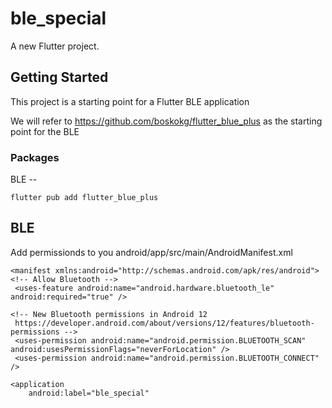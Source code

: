 # ble_special

A new Flutter project.

## Getting Started

This project is a starting point for a Flutter BLE application

We will refer to https://github.com/boskokg/flutter_blue_plus as the starting point for the BLE

### Packages

BLE --

    flutter pub add flutter_blue_plus


## BLE

Add permissionds to you android/app/src/main/AndroidManifest.xml

    <manifest xmlns:android="http://schemas.android.com/apk/res/android">
    <!-- Allow Bluetooth -->
     <uses-feature android:name="android.hardware.bluetooth_le" android:required="true" />

    <!-- New Bluetooth permissions in Android 12
     https://developer.android.com/about/versions/12/features/bluetooth-permissions -->
     <uses-permission android:name="android.permission.BLUETOOTH_SCAN" android:usesPermissionFlags="neverForLocation" />
     <uses-permission android:name="android.permission.BLUETOOTH_CONNECT" />

    <application
        android:label="ble_special"
